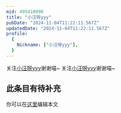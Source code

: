 ```yaml
---
mid: 495410898
title: "小汪呀yyy"
pubDate: "2024-11-04T11:22:11.567Z"
updatedDate: "2024-11-04T11:22:11.567Z"
profile:
  {
    Nickname: ["小汪呀yyy"],
  }
---
```


关注[小汪呀yyy](https://space.bilibili.com/495410898)谢谢喵~ 关注[小汪呀yyy](https://space.bilibili.com/495410898)谢谢喵~

## 此条目有待补充
你可以在[这里](https://github.com/Yuhanawa/VTuber.ICU-Content/edit/master/v/小汪呀yyy/index.md)编辑本文
